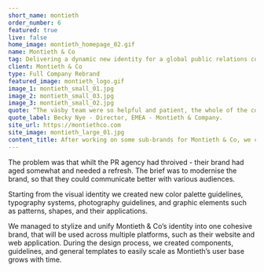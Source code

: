 ```yaml
---
short_name: montieth
order_number: 6
featured: true
live: false
home_image: montieth_homepage_02.gif
name: Montieth & Co
tag: Delivering a dynamic new identity for a global public relations company
client: Montieth & Co
type: Full Company Rebrand
featured_image: montieth_logo.gif
image_1: montieth_small_01.jpg
image_2: montieth_small_03.jpg
image_3: montieth_small_02.jpg
quote: “The väsby team were so helpful and patient, the whole of the company loved the end result”
quote_label: Becky Nye - Director, EMEA - Montieth & Company.
site_url: https://montiethco.com
site_image: montieth_large_01.jpg
content_title: After working on some sub-brands for Montieth & Co, we connected on revamping their full brand offering.
---
```

<p class="mb-4">The problem was that whilt the PR agency had throived - their brand had aged somewhat and needed a refresh. The brief was to modernise the brand, so that they could communicate better with various audiences.</p>
<p class="mb-4">Starting from the visual identity we created new color palette guidelines, typography systems, photography guidelines, and graphic elements such as patterns, shapes, and their applications.</p>
<p>We managed to stylize and unify Montieth & Co’s identity into one cohesive brand, that will be used across multiple platforms, such as their website and web application. During the design process, we created components, guidelines, and general templates to easily scale as Montieth’s user base grows with time.</p>